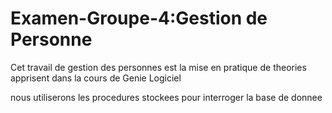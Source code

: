 # Examen-Groupe-4:Gestion de Personne

Cet travail de gestion des personnes est la mise en pratique de theories apprisent dans la cours de Genie Logiciel

nous utiliserons les procedures stockees pour interroger la base de donnee
